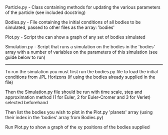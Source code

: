 Particle.py - Class containing methods for updating the various parameters of the particle (see included docstring)

Bodies.py - File containing the initial conditions of all bodies to be simulated, passed to other files as the array: 'bodies'

Plot.py - Script the can show a graph of any set of bodies simulated

Simulation.py - Script that runs a simulation on the bodies in the 'bodies' array with a number of variables on the parameters of this simulation (see guide below to run)

--------------------------------------------------

To run the simulation you must first run the bodies.py file to load the initial conditions from JPL Horizons (if using the bodies already supplied in the file)

Then the Simulation.py file should be run with time scale, step and approximation method (1 for Euler, 2 for Euler-Cromer and 3 for Verlet)  selected beforehand

Then list the bodies you wish to plot in the Plot.py 'planets' array (using their index in the 'bodies' array from Bodies.py)

Run Plot.py to show a graph of the xy positions of the bodies supplied
